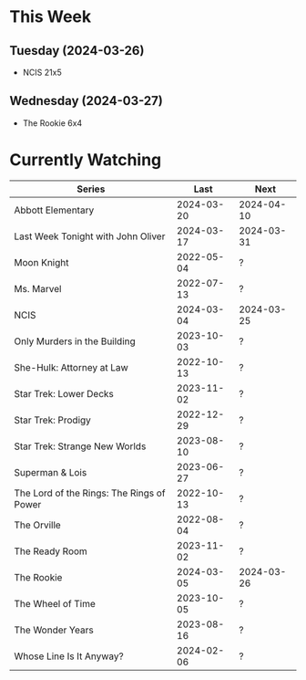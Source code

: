 # This Week

## Tuesday (2024-03-26)
- NCIS 21x5

## Wednesday (2024-03-27)
- The Rookie 6x4

# Currently Watching

| Series | Last | Next |
| --- | --- | --- |
| Abbott Elementary | 2024-03-20 | 2024-04-10 |
| Last Week Tonight with John Oliver | 2024-03-17 | 2024-03-31 |
| Moon Knight | 2022-05-04 | ? |
| Ms. Marvel | 2022-07-13 | ? |
| NCIS | 2024-03-04 | 2024-03-25 |
| Only Murders in the Building | 2023-10-03 | ? |
| She-Hulk: Attorney at Law | 2022-10-13 | ? |
| Star Trek: Lower Decks | 2023-11-02 | ? |
| Star Trek: Prodigy | 2022-12-29 | ? |
| Star Trek: Strange New Worlds | 2023-08-10 | ? |
| Superman & Lois | 2023-06-27 | ? |
| The Lord of the Rings: The Rings of Power | 2022-10-13 | ? |
| The Orville | 2022-08-04 | ? |
| The Ready Room | 2023-11-02 | ? |
| The Rookie | 2024-03-05 | 2024-03-26 |
| The Wheel of Time | 2023-10-05 | ? |
| The Wonder Years | 2023-08-16 | ? |
| Whose Line Is It Anyway? | 2024-02-06 | ? |

